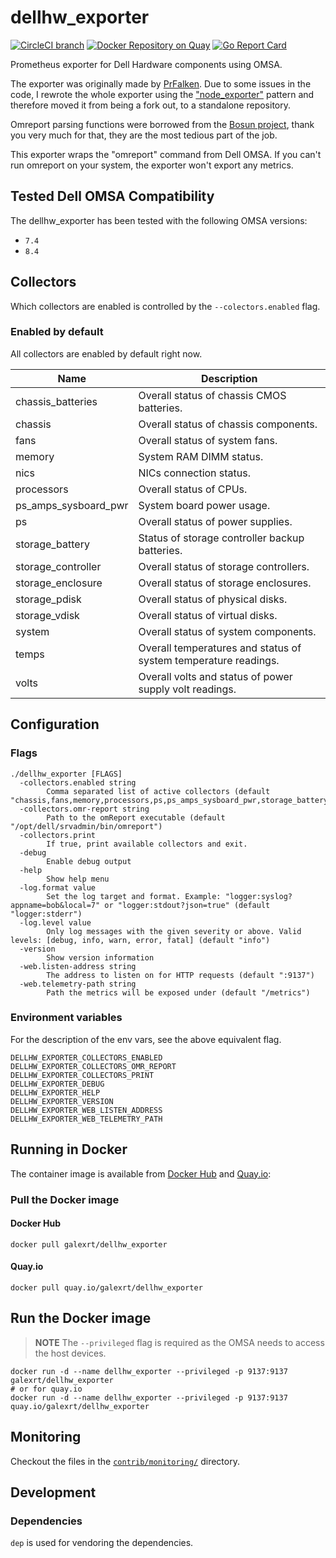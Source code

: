 # dellhw_exporter
[![CircleCI branch](https://img.shields.io/circleci/project/github/RedSparr0w/node-csgo-parser/master.svg)]() [![Docker Repository on Quay](https://quay.io/repository/galexrt/dellhw_exporter/status "Docker Repository on Quay")](https://quay.io/repository/galexrt/dellhw_exporter) [![Go Report Card](https://goreportcard.com/badge/github.com/galexrt/dellhw_exporter)](https://goreportcard.com/report/github.com/galexrt/dellhw_exporter)

Prometheus exporter for Dell Hardware components using OMSA.

The exporter was originally made by [PrFalken](https://github.com/PrFalken). Due to some issues in the code, I rewrote the whole exporter using the ["node_exporter"](https://github.com/prometheus/node_exporter) pattern and therefore moved it from being a fork out, to a standalone repository.

Omreport parsing functions were borrowed from the [Bosun project](https://github.com/bosun-monitor/bosun/blob/master/cmd/scollector/collectors/dell_hw.go), thank you very much for that, they are the most tedious part of the job.

This exporter wraps the "omreport" command from Dell OMSA. If you can't run omreport on your system, the exporter won't export any metrics.

## Tested Dell OMSA Compatibility
The dellhw_exporter has been tested with the following OMSA versions:
* `7.4`
* `8.4`

## Collectors
Which collectors are enabled is controlled by the `--colectors.enabled` flag.

### Enabled by default
All collectors are enabled by default right now.

Name     | Description
---------|-------------
chassis_batteries | Overall status of chassis CMOS batteries.
chassis | Overall status of chassis components.
fans | Overall status of system fans.
memory | System RAM DIMM status.
nics | NICs connection status.
processors | Overall status of CPUs.
ps_amps_sysboard_pwr | System board power usage.
ps | Overall status of power supplies.
storage_battery | Status of storage controller backup batteries.
storage_controller | Overall status of storage controllers.
storage_enclosure | Overall status of storage enclosures.
storage_pdisk | Overall status of physical disks.
storage_vdisk | Overall status of virtual disks.
system | Overall status of system components.
temps | Overall temperatures and status of system temperature readings.
volts | Overall volts and status of power supply volt readings.

## Configuration
### Flags
```
./dellhw_exporter [FLAGS]
  -collectors.enabled string
    	Comma separated list of active collectors (default "chassis,fans,memory,processors,ps,ps_amps_sysboard_pwr,storage_battery,storage_enclosure,storage_controller,storage_vdisk,system,temps,volts")
  -collectors.omr-report string
    	Path to the omReport executable (default "/opt/dell/srvadmin/bin/omreport")
  -collectors.print
    	If true, print available collectors and exit.
  -debug
    	Enable debug output
  -help
    	Show help menu
  -log.format value
    	Set the log target and format. Example: "logger:syslog?appname=bob&local=7" or "logger:stdout?json=true" (default "logger:stderr")
  -log.level value
    	Only log messages with the given severity or above. Valid levels: [debug, info, warn, error, fatal] (default "info")
  -version
    	Show version information
  -web.listen-address string
    	The address to listen on for HTTP requests (default ":9137")
  -web.telemetry-path string
    	Path the metrics will be exposed under (default "/metrics")
```

### Environment variables
For the description of the env vars, see the above equivalent flag.
```
DELLHW_EXPORTER_COLLECTORS_ENABLED
DELLHW_EXPORTER_COLLECTORS_OMR_REPORT
DELLHW_EXPORTER_COLLECTORS_PRINT
DELLHW_EXPORTER_DEBUG
DELLHW_EXPORTER_HELP
DELLHW_EXPORTER_VERSION
DELLHW_EXPORTER_WEB_LISTEN_ADDRESS
DELLHW_EXPORTER_WEB_TELEMETRY_PATH
```

## Running in Docker
The container image is available from [Docker Hub](https://hub.docker.com/) and [Quay.io](https://quay.io/):

### Pull the Docker image
#### Docker Hub
```
docker pull galexrt/dellhw_exporter
```

#### Quay.io
```
docker pull quay.io/galexrt/dellhw_exporter
```

## Run the Docker image
> **NOTE** The `--privileged` flag is required as the OMSA needs to access the host devices.

```
docker run -d --name dellhw_exporter --privileged -p 9137:9137 galexrt/dellhw_exporter
# or for quay.io
docker run -d --name dellhw_exporter --privileged -p 9137:9137 quay.io/galexrt/dellhw_exporter
```
## Monitoring
Checkout the files in the [`contrib/monitoring/`](contrib/monitoring/) directory.

## Development
### Dependencies
`dep` is used for vendoring the dependencies.
